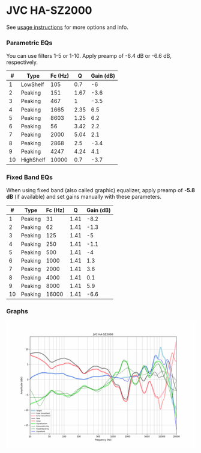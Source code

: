 # JVC HA-SZ2000
See [usage instructions](https://github.com/jaakkopasanen/AutoEq#usage) for more options and info.

### Parametric EQs
You can use filters 1-5 or 1-10. Apply preamp of -6.4 dB or -6.6 dB, respectively.

|   # | Type      |   Fc (Hz) |    Q |   Gain (dB) |
|-----|-----------|-----------|------|-------------|
|   1 | LowShelf  |       105 | 0.7  |        -6   |
|   2 | Peaking   |       151 | 1.67 |        -3.6 |
|   3 | Peaking   |       467 | 1    |        -3.5 |
|   4 | Peaking   |      1665 | 2.35 |         6.5 |
|   5 | Peaking   |      8603 | 1.25 |         6.2 |
|   6 | Peaking   |        56 | 3.42 |         2.2 |
|   7 | Peaking   |      2000 | 5.04 |         2.1 |
|   8 | Peaking   |      2868 | 2.5  |        -3.4 |
|   9 | Peaking   |      4247 | 4.24 |         4.1 |
|  10 | HighShelf |     10000 | 0.7  |        -3.7 |

### Fixed Band EQs
When using fixed band (also called graphic) equalizer, apply preamp of **-5.8 dB** (if available) and set gains manually with these parameters.

|   # | Type    |   Fc (Hz) |    Q |   Gain (dB) |
|-----|---------|-----------|------|-------------|
|   1 | Peaking |        31 | 1.41 |        -8.2 |
|   2 | Peaking |        62 | 1.41 |        -1.3 |
|   3 | Peaking |       125 | 1.41 |        -5   |
|   4 | Peaking |       250 | 1.41 |        -1.1 |
|   5 | Peaking |       500 | 1.41 |        -4   |
|   6 | Peaking |      1000 | 1.41 |         1.3 |
|   7 | Peaking |      2000 | 1.41 |         3.6 |
|   8 | Peaking |      4000 | 1.41 |         0.1 |
|   9 | Peaking |      8000 | 1.41 |         5.9 |
|  10 | Peaking |     16000 | 1.41 |        -6.6 |

### Graphs
![](./JVC%20HA-SZ2000.png)
